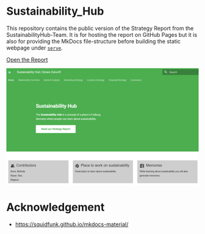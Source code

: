 # Sustainability_Hub
This repository contains the public version of the Strategy Report from the SustainabilityHub-Team.
It is for hosting the report on GitHub Pages but it is also for providing the MkDocs file-structure before building the static webpage under [``serve``](serve/).

[Open the Report](https://sungsy.github.io/Sustainability_Hub/)

![Homepage](assets/images/Screenshot_landing_page.png)

# Acknowledgement

- https://squidfunk.github.io/mkdocs-material/

